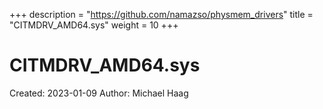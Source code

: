 +++
description = "https://github.com/namazso/physmem_drivers"
title = "CITMDRV_AMD64.sys"
weight = 10
+++

# CITMDRV_AMD64.sys

Created: 2023-01-09
Author: Michael Haag


